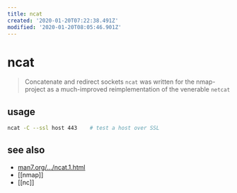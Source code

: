 ```yaml
---
title: ncat
created: '2020-01-20T07:22:38.491Z'
modified: '2020-01-20T08:05:46.901Z'
---
```


# ncat

> Concatenate and redirect sockets
> `ncat` was written for the nmap-project as a much-improved reimplementation of the venerable `netcat`

## usage
```sh
ncat -C --ssl host 443    # test a host over SSL
```
## see also
- [man7.org/.../ncat.1.html](http://man7.org/linux/man-pages/man1/ncat.1.html)
- [[nmap]]
- [[nc]]


